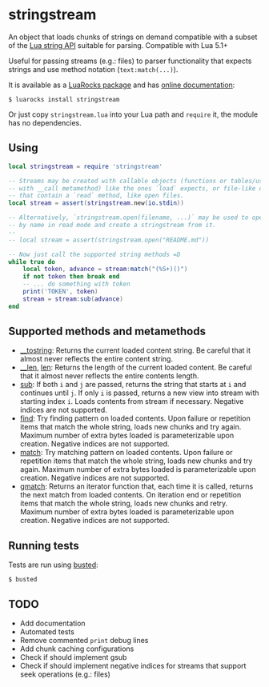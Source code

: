 # stringstream
An object that loads chunks of strings on demand compatible with a subset
of the [Lua string API](https://www.lua.org/manual/5.4/manual.html#6.4)
suitable for parsing. Compatible with Lua 5.1+

Useful for passing streams (e.g.: files) to parser functionality
that expects strings and use method notation (`text:match(...)`).

It is available as a [LuaRocks package](https://luarocks.org/modules/gilzoide/stringstream)
and has [online documentation](https://gilzoide.github.io/stringstream-lua/):

    $ luarocks install stringstream

Or just copy `stringstream.lua` into your Lua path and `require` it, the module has no dependencies.


## Using
```lua
local stringstream = require 'stringstream'

-- Streams may be created with callable objects (functions or tables/userdata
-- with __call metamethod) like the ones `load` expects, or file-like objects
-- that contain a `read` method, like open files.
local stream = assert(stringstream.new(io.stdin))

-- Alternatively, `stringstream.open(filename, ...)` may be used to open a file
-- by name in read mode and create a stringstream from it.
--
-- local stream = assert(stringstream.open("README.md"))

-- Now just call the supported string methods =D
while true do
    local token, advance = stream:match("(%S+)()")
    if not token then break end
    -- ... do something with token
    print('TOKEN', token)
    stream = stream:sub(advance)
end
```


## Supported methods and metamethods

- [__tostring](https://www.lua.org/manual/5.4/manual.html#2.4):
  Returns the current loaded content string.
  Be careful that it almost never reflects the entire content string.
- [__len](https://www.lua.org/manual/5.4/manual.html#2.4), [len](https://www.lua.org/manual/5.4/manual.html#pdf-string.len):
  Returns the length of the current loaded content.
  Be careful that it almost never reflects the entire contents length.
- [sub](https://www.lua.org/manual/5.4/manual.html#pdf-string.sub):
  If both `i` and `j` are passed, returns the string that starts at `i` and continues until `j`.
  If only `i` is passed, returns a new view into stream with starting index `i`. 
  Loads contents from stream if necessary.
  Negative indices are not supported.
- [find](https://www.lua.org/manual/5.4/manual.html#pdf-string.find):
  Try finding pattern on loaded contents. Upon failure or repetition items that
  match the whole string, loads new chunks and try again.
  Maximum number of extra bytes loaded is parameterizable upon creation.
  Negative indices are not supported.
- [match](https://www.lua.org/manual/5.4/manual.html#pdf-string.match):
  Try matching pattern on loaded contents. Upon failure or repetition items that
  match the whole string, loads new chunks and try again.
  Maximum number of extra bytes loaded is parameterizable upon creation.
  Negative indices are not supported.
- [gmatch](https://www.lua.org/manual/5.4/manual.html#pdf-string.gmatch):
  Returns an iterator function that, each time it is called, returns the next
  match from loaded contents. On iteration end or repetition items that match
  the whole string, loads new chunks and retry.
  Maximum number of extra bytes loaded is parameterizable upon creation.
  Negative indices are not supported.


## Running tests
Tests are run using [busted](https://olivinelabs.com/busted/):

    $ busted


## TODO

- Add documentation
- Automated tests
- Remove commented `print` debug lines
- Add chunk caching configurations
- Check if should implement gsub
- Check if should implement negative indices for streams that support seek operations (e.g.: files)

